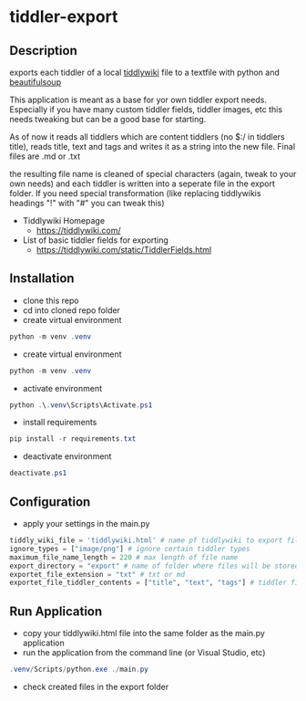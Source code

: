 # tiddler-export
## Description
exports each tiddler of a local [tiddlywiki](https://tiddlywiki.com/) file to a textfile with python and [beautifulsoup](https://www.crummy.com/software/BeautifulSoup/)

This application is meant as a base for yor own tiddler export needs. Especially if you have many custom tiddler fields, tiddler images, etc this needs tweaking but can be a good base for starting.

As of now it reads all tiddlers which are content tiddlers (no $:/ in tiddlers title), reads title, text and tags and writes it as a string into the new file. Final files are .md or .txt

the resulting file name is cleaned of special characters (again, tweak to your own needs) and each tiddler is written into a seperate file in the export folder. If you need special transformation (like replacing tiddlywikis headings "!" with "#" you can tweak this)

* Tiddlywiki Homepage
  * https://tiddlywiki.com/
* List of basic tiddler fields for exporting
  * https://tiddlywiki.com/static/TiddlerFields.html


## Installation

* clone this repo
* cd into cloned repo folder
* create virtual environment

```powershell
python -m venv .venv
```

* create virtual environment
```powershell
python -m venv .venv
```

* activate environment
```powershell
python .\.venv\Scripts\Activate.ps1
```

* install requirements
```powershell
pip install -r requirements.txt
```

* deactivate environment
```powershell
deactivate.ps1
```

## Configuration
* apply your settings in the main.py

```python
tiddly_wiki_file = 'tiddlywiki.html' # name pf tiddlywiki to export files
ignore_types = ["image/png"] # ignore certain tiddler types
maximum_file_name_length = 220 # max length of file name
export_directory = "export" # name of folder where files will be stored. folder gets created if not exist
exportet_file_extension = "txt" # txt or md
exportet_file_tiddler_contents = ["title", "text", "tags"] # tiddler fields content, which get written in the exportet file
```

## Run Application
* copy your tiddlywiki.html file into the same folder as the main.py application
* run the application from the command line (or Visual Studio, etc)
```powershell
.venv/Scripts/python.exe ./main.py
```
* check created files in the export folder
